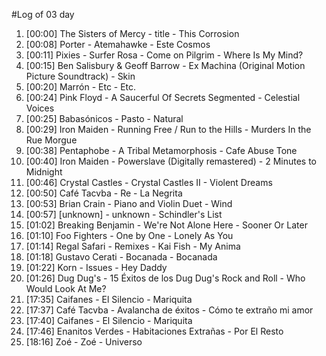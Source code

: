 #Log of 03 day

1. [00:00] The Sisters of Mercy - title - This Corrosion
1. [00:08] Porter - Atemahawke - Este Cosmos
1. [00:11] Pixies - Surfer Rosa - Come on Pilgrim - Where Is My Mind?
1. [00:15] Ben Salisbury & Geoff Barrow - Ex Machina (Original Motion Picture Soundtrack) - Skin
1. [00:20] Marrón - Etc - Etc.
1. [00:24] Pink Floyd - A Saucerful Of Secrets Segmented - Celestial Voices
1. [00:25] Babasónicos - Pasto - Natural
1. [00:29] Iron Maiden - Running Free / Run to the Hills - Murders In the Rue Morgue
1. [00:38] Pentaphobe - A Tribal Metamorphosis - Cafe Abuse Tone
1. [00:40] Iron Maiden - Powerslave (Digitally remastered) - 2 Minutes to Midnight
1. [00:46] Crystal Castles - Crystal Castles II - Violent Dreams
1. [00:50] Café Tacvba - Re - La Negrita
1. [00:53] Brian Crain - Piano and Violin Duet - Wind
1. [00:57] [unknown] - unknown - Schindler's List
1. [01:02] Breaking Benjamin - We're Not Alone Here - Sooner Or Later
1. [01:10] Foo Fighters - One by One - Lonely As You
1. [01:14] Regal Safari - Remixes - Kai Fish - My Anima
1. [01:18] Gustavo Cerati - Bocanada - Bocanada
1. [01:22] Korn - Issues - Hey Daddy
1. [01:26] Dug Dug's - 15 Éxitos de los Dug Dug's Rock and Roll - Who Would Look At Me?
1. [17:35] Caifanes - El Silencio - Mariquita
1. [17:37] Café Tacvba - Avalancha de éxitos - Cómo te extraño mi amor
1. [17:40] Caifanes - El Silencio - Mariquita
1. [17:46] Enanitos Verdes - Habitaciones Extrañas - Por El Resto
1. [18:16] Zoé - Zoé - Universo
